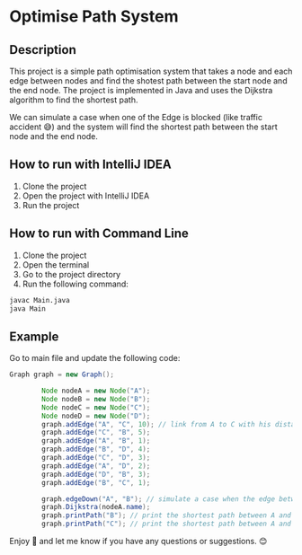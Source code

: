 
# Optimise Path System

## Description
This project is a simple path optimisation system that takes a node and each edge between nodes and find the shotest path between the start node and the end node. The project is implemented in Java and uses the Dijkstra algorithm to find the shortest path.

We can simulate a case when one of the Edge is blocked (like traffic accident 😅) and the system will find the shortest path between the start node and the end node.

## How to run with IntelliJ IDEA
1. Clone the project
2. Open the project with IntelliJ IDEA
3. Run the project

## How to run with Command Line
1. Clone the project
2. Open the terminal
3. Go to the project directory
4. Run the following command:
```bash
javac Main.java
java Main
```

## Example
Go to main file and update the following code:
```java
Graph graph = new Graph();

        Node nodeA = new Node("A");
        Node nodeB = new Node("B");
        Node nodeC = new Node("C");
        Node nodeD = new Node("D");
        graph.addEdge("A", "C", 10); // link from A to C with his distance or time (10)
        graph.addEdge("C", "B", 5);
        graph.addEdge("A", "B", 1);
        graph.addEdge("B", "D", 4);
        graph.addEdge("C", "D", 3);
        graph.addEdge("A", "D", 2);
        graph.addEdge("D", "B", 3);
        graph.addEdge("B", "C", 1);

        graph.edgeDown("A", "B"); // simulate a case when the edge between A and B is blocked 
        graph.Dijkstra(nodeA.name);
        graph.printPath("B"); // print the shortest path between A and B
        graph.printPath("C"); // print the shortest path between A and C
```

Enjoy 🎉 and let me know if you have any questions or suggestions. 😊